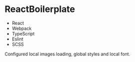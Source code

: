 # ReactBoilerplate
 - React
 - Webpack
 - TypeScript
 - Eslint
 - SCSS

 Configured local images loading, global styles and local font.
